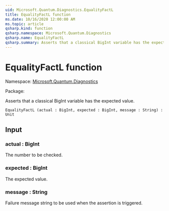 ```yaml
---
uid: Microsoft.Quantum.Diagnostics.EqualityFactL
title: EqualityFactL function
ms.date: 10/16/2020 12:00:00 AM
ms.topic: article
qsharp.kind: function
qsharp.namespace: Microsoft.Quantum.Diagnostics
qsharp.name: EqualityFactL
qsharp.summary: Asserts that a classical BigInt variable has the expected value.
---
```


# EqualityFactL function

Namespace: [Microsoft.Quantum.Diagnostics](xref:Microsoft.Quantum.Diagnostics)

Package: [](https://nuget.org/packages/)


Asserts that a classical BigInt variable has the expected value.

```Q#
EqualityFactL (actual : BigInt, expected : BigInt, message : String) : Unit
```


## Input

### actual : BigInt

The number to be checked.


### expected : BigInt

The expected value.


### message : String

Failure message string to be used when the assertion is triggered.

